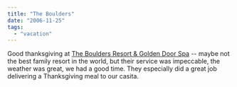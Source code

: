 ```yaml
---
title: "The Boulders"
date: "2006-11-25"
tags: 
  - "vacation"
---
```


Good thanksgiving at [The Boulders Resort & Golden Door Spa](http://theboulders.com/?s_kwcid=the%20boulders|749892254 "Scottsdale Resorts & Carefree Arizona Hotels - The Boulders Resort & Golden Door Spa") -- maybe not the best family resort in the world, but their service was impeccable, the weather was great, we had a good time. They especially did a great job delivering a Thanksgiving meal to our casita.
